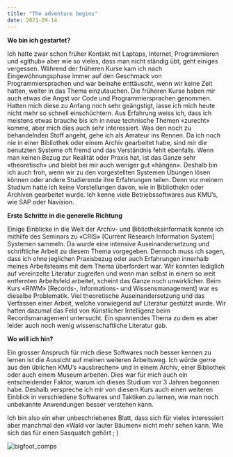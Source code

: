 ```yaml
---
title: "The adventure begins"
date: 2021-09-14
---
```


**Wo bin ich gestartet?**

Ich hatte zwar schon früher Kontakt mit Laptops, Internet, Programmieren und «github» aber wie so vieles, dass man nicht ständig übt, geht einiges vergessen. Während der früheren Kurse kam ich nach Eingewöhnungsphase immer auf den Geschmack von Programmiersprachen und war beinahe enttäuscht, wenn wir keine Zeit hatten, weiter in das Thema einzutauchen.
Die früheren Kurse haben mir auch etwas die Angst vor Code und Programmiersprachen genommen. Hatten mich diese zu Anfang noch sehr geängstigt, lasse ich mich heute nicht mehr so schnell einschüchtern. Aus Erfahrung weiss ich, dass ich meistens etwas brauche bis ich in neue technische Themen «zurecht» komme, aber mich dies auch sehr interessiert. 
Was den noch zu behandelnden Stoff angeht, gehe ich als Amateur ins Rennen. Da ich noch nie in einer Bibliothek oder einem Archiv gearbeitet habe, sind mir die benutzten Systeme oft fremd und das Verständnis fehlt ebenfalls. Wenn man keinen Bezug zur Realität oder Praxis hat, ist das Ganze sehr «theoretisch» und bleibt bei mir auch weniger gut «hängen». Deshalb bin ich auch froh, wenn wir zu den vorgestellten Systemen Übungen lösen können oder andere Studierende ihre Erfahrungen teilen. Denn vor meinem Studium hatte ich keine Vorstellungen davon, wie in Bibliothekn oder Archiven gearbeitet wurde. Ich kenne viele Betriebssoftwares aus KMU’s, wie SAP oder Navision.

**Erste Schritte in die generelle Richtung**

Einige Einblicke in die Welt der Archiv- und Bibliotheksinformatik konnte ich mithilfe des Seminars zu «CRIS» [Current Research Information System] Systemen sammeln. Da wurde eine intensive Auseinandersetzung und schriftliche Arbeit zu diesem Thema vorgegeben. Dennoch muss ich sagen, dass ich ohne jeglichen Praxisbezug oder auch Erfahrungen innerhalb meines Arbeitsteams mit dem Thema überfordert war. Wir konnten lediglich auf vereinzelte Literatur zugreifen und wenn man selbst in einem so weit entfernten Arbeitsfeld arbeitet, scheint das Ganze noch unwirklicher. 
Beim Kurs «RIWM» [Records-, Informations- und Wissensmanagement] war es dieselbe Problematik. Viel theoretische Auseinandersetzung und das Verfassen einer Arbeit, welche vorwiegend auf Literatur gestützt wurde. Wir hatten dazumal das Feld von Künstlicher Intelligenz beim Recordsmanagement untersucht. Ein spannendes Thema zu dem es aber leider auch noch wenig wissenschaftliche Literatur gab. 

**Wo will ich hin?**

Ein grosser Anspruch für mich diese Softwares noch besser kennen zu lernen ist die Aussicht auf meinen weiteren Arbeitsweg. Ich würde gerne aus den üblichen KMU’s «ausbrechen» und in einem Archiv, einer Bibliothek oder auch einem Museum arbeiten. Dies war für mich auch ein entscheidender Faktor, warum ich dieses Studium vor 3 Jahren begonnen habe. Deshalb verspreche ich mir von diesem Kurs auch einen weiteren Einblick in verschiedene Softwares und Taktiken zu lernen, wie man noch unbekannte Anwendungen besser verstehen kann.

Ich bin also ein eher unbeschriebenes Blatt, dass sich für vieles interessiert aber manchmal den «Wald vor lauter Bäumen» nicht mehr sehen kann. Wie sich das für einen Sasquatch gehört ; )


![bigfoot_comps](https://user-images.githubusercontent.com/90785896/134818587-c7941a58-084b-4238-8c2d-3bb2c5c74692.JPG)



